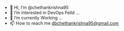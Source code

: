 - 👋 Hi, I’m @chethankrishna95
- 👀 I’m interested in DevOps Feild ...
- 🌱 I’m currently Working ...
- 📫 How to reach me dbchethankrishna95@gmail.com
